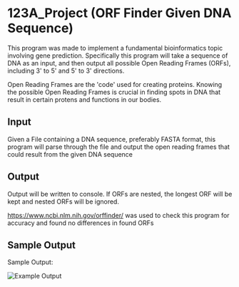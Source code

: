 # 123A_Project (ORF Finder Given DNA Sequence)
  This program was made to implement a fundamental bioinformatics topic involving gene prediction. Specifically this program will take a sequence of DNA as an input, and then output all possible Open Reading Frames (ORFs), including 3' to 5' and 5' to 3' directions.
  
  Open Reading Frames are the 'code' used for creating proteins. Knowing the possible Open Reading Frames is crucial in finding spots in DNA that result in certain protens and functions in our bodies. 
  
  ## Input
  Given a File containing a DNA sequence, preferably FASTA format, this program will parse through the file and output the open reading frames that could result from the given DNA sequence
  
  ## Output
  Output will be written to console. If ORFs are nested, the longest ORF will be kept and nested ORFs will be ignored. 
  
  https://www.ncbi.nlm.nih.gov/orffinder/ was used to check this program for accuracy and found no differences in found ORFs
  
  ## Sample Output
  Sample Output:
  
  ![Example Output](https://i.gyazo.com/9bd42ee623e835e1c72578235b4f61a7.png)

